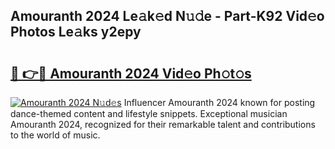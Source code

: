 ## Amouranth 2024 Le𝚊k𝚎d N𝚞𝚍e - Part-K92 Vid𝚎o Photos Le𝚊ks y2epy

# <h2><a href="http://fbf5qr5.evod.top/?m=Amouranth+2024">🔗 👉🔴 Amouranth 2024 Vid𝚎o Ph𝚘t𝚘s</a></h2>

[![Amouranth 2024 N𝚞d𝚎s](https://i.imgur.com/8V9OHl7.gif)](http://fbf5qr5.evod.top/?m=Amouranth+2024)
Influencer Amouranth 2024 known for posting dance-themed content and lifestyle snippets. Exceptional musician Amouranth 2024, recognized for their remarkable talent and contributions to the world of music. 
